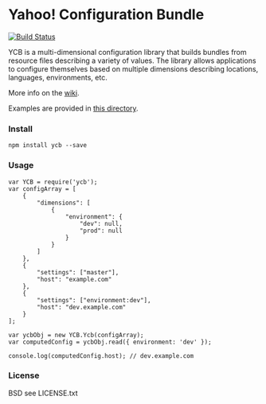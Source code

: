 # Yahoo! Configuration Bundle

[![Build Status](https://secure.travis-ci.org/yahoo/ycb.png?branch=master)](http://travis-ci.org/yahoo/ycb)

YCB is a multi-dimensional configuration library that builds bundles from resource files describing a variety of values. The library allows applications to configure themselves based on multiple dimensions describing locations, languages, environments, etc.

More info on the [wiki](https://github.com/yahoo/ycb/wiki).

Examples are provided in [this directory](https://github.com/yahoo/ycb/tree/master/tests).

### Install

`npm install ycb --save`

### Usage

```
var YCB = require('ycb');
var configArray = [
    {
        "dimensions": [
            {
                "environment": {
                    "dev": null,
                    "prod": null
                }
            }
        ]
    },
    {
        "settings": ["master"],
        "host": "example.com"
    },
    {
        "settings": ["environment:dev"],
        "host": "dev.example.com"
    }
];

var ycbObj = new YCB.Ycb(configArray);
var computedConfig = ycbObj.read({ environment: 'dev' });

console.log(computedConfig.host); // dev.example.com
```


### License
BSD see LICENSE.txt
